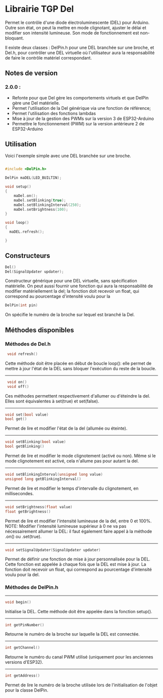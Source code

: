 # Librairie TGP Del

Permet le contrôle d'une diode électroluminescente (DEL) pour Arduino. Outre son état, on peut la mettre en mode clignotant, ajuster le délai et modifier son intensité lumineuse. Son mode de fonctionnement est non-bloquant.

Il existe deux classes : DelPin.h pour une DEL branchée sur une broche, et Del.h, pour contrôler une DEL virtuelle où l'utilisateur aura la responsabilité de faire le contrôle matériel correspondant.


## Notes de version

### 2.0.0 : 
 - Refonte pour que Del gère les comportements virtuels et que DelPin gère une Del matérielle.
 - Permet l'utilisation de la Del générique via une fonction de référence;
 - Permet l'utilisation des fonctions lambdas
 - Mise à jour de la gestion des PWMs sur la version 3 de ESP32-Arduino
 - Permettre le fonctionnement (PWM) sur la version antérieure 2 de ESP32-Arduino


## Utilisation

Voici l'exemple simple avec une DEL branchée sur une broche.

```cpp

#include <DelPin.h> 

DelPin maDEL(LED_BUILTIN); 

void setup()
{
    maDel.on();
    maDel.setBlinking(true);
    maDel.setBlinkingInterval(250);
    maDel.setBrightness(100);
}

void loop()
{
  maDEL.refresh();

}
```

## Constructeurs
```cpp
Del()
Del(SignalUpdater updater);
```
Constructeur générique pour une DEL virtuelle, sans spécification matérielle. On peut aussi fournir une fonction qui aura la responsabilité de modifier matériellement la del; la fonction doit recevoir un float, qui correspond au pourcentage d'intensité voulu pour la 

```cpp
DelPin(int pin)
```
On spécifie le numéro de la broche sur lequel est branché la Del.


## Méthodes disponibles

### Méthodes de Del.h

```cpp
 void refresh()
```
Cette méthode doit être placée en début de boucle loop(): elle permet de mettre à jour l'état de la DEL sans bloquer l'exécution du reste de la boucle.

---
```cpp
 void on()
 void off()
```
Ces méthodes permettent respectivement d'allumer ou d'éteindre la del. Elles sont équivalentes à set(true) et set(false).

---
```cpp
void set(bool value) 
bool get()
```
Permet de lire et modifier l'état de la del (allumée ou éteinte).

---
```cpp
void setBlinking(bool value)
bool getBlinking()
```
Permet de lire et modifier le mode clignotement (activé ou non). Même si le mode clignotement est activé, cela n'allume pas pour autant la del.

---
```cpp
void setBlinkingInterval(unsigned long value)
unsigned long getBlinkingInterval()
```
Permet de lire et modifier le temps d'intervalle du clignotement, en millisecondes.

---
```cpp
void setBrightness(float value)
float getBrightness()
```
Permet de lire et modifier l'intensité lumineuse de la del, entre 0 et 100%. NOTE: Modifier l'intensité lumineuse supérieur à 0 ne va pas nécessairement allumer la DEL: il faut également faire appel à la méthode .on() ou .set(true).

---
```cpp
void setSignalUpdater(SignalUpdater updater)
```
Permet de définir une fonction de mise à jour personnalisée pour la DEL. Cette fonction est appelée à chaque fois que la DEL est mise à jour. La fonction doit recevoir un float, qui correspond au pourcentage d'intensité voulu pour la del.

### Méthodes de DelPin.h

---
```cpp
void begin()
```
Initialise la DEL. Cette méthode doit être appelée dans la fonction setup().

---
```cpp
int getPinNumber()
```
Retourne le numéro de la broche sur laquelle la DEL est connectée.

---
```cpp
int getChannel()
```
Retourne le numéro du canal PWM utilisé (uniquement pour les anciennes versions d'ESP32).

---
```cpp
int getAddress()
```
Permet de lire le numéro de la broche utilisée lors de l'initialisation de l'objet pour la classe DelPin.
